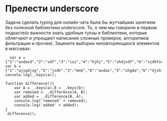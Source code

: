 # Прелести underscore

Задача сделать typing для онлайн чата была бы жутчайшим занятием без полезной библиотеки underscore. То, о чем мы говорили в первом подкасте(о важности знать удобные тулзы и библиотеки, которые облегчают и упрощают написание сложных проверок, алгоритмов фильтрации и прочее). Зацените выборки неповторяющихся элементов в массивах:

      var a = {"1":"asdasd","2":"sdf","3":"iui","4":"hjhj","5":"shdjsdf","6":"sjdhfsdhf"};
    var b = {"1":"ajsgdjsg","5":"jsdh","3":"mnb","8":"asdas","5":"shgda","6":"djshf"};
    console.log(_.keys(a));
    
    function difference(){
        var A = _.keys(a),B = _.keys(b);
        var removed = _.difference(A, B);
        var added = _.difference(B, A);
        console.log('removed' + removed);
        console.log('added' + added);   
    }
     difference();